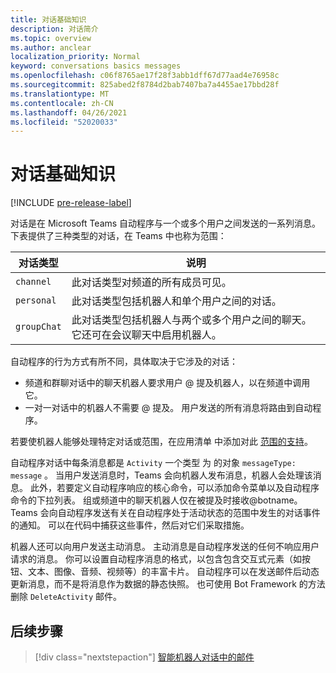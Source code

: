 ```yaml
---
title: 对话基础知识
description: 对话简介
ms.topic: overview
ms.author: anclear
localization_priority: Normal
keyword: conversations basics messages
ms.openlocfilehash: c06f8765ae17f28f3abb1dff67d77aad4e76958c
ms.sourcegitcommit: 825abed2f8784d2bab7407ba7a4455ae17bbd28f
ms.translationtype: MT
ms.contentlocale: zh-CN
ms.lasthandoff: 04/26/2021
ms.locfileid: "52020033"
---
```

# <a name="conversation-basics"></a>对话基础知识

[!INCLUDE [pre-release-label](~/includes/v4-to-v3-pointer-bots.md)]

对话是在 Microsoft Teams 自动程序与一个或多个用户之间发送的一系列消息。 下表提供了三种类型的对话，在 Teams 中也称为范围：

| 对话类型 | 说明 |
| ------- | ----------- |
| `channel` | 此对话类型对频道的所有成员可见。 |
| `personal` | 此对话类型包括机器人和单个用户之间的对话。 |
| `groupChat` | 此对话类型包括机器人与两个或多个用户之间的聊天。 它还可在会议聊天中启用机器人。 |

自动程序的行为方式有所不同，具体取决于它涉及的对话：

* 频道和群聊对话中的聊天机器人要求用户 @ 提及机器人，以在频道中调用它。
* 一对一对话中的机器人不需要 @ 提及。 用户发送的所有消息将路由到自动程序。

若要使机器人能够处理特定对话或范围，在应用清单 中添加对此 [范围的支持](~/resources/schema/manifest-schema.md)。

自动程序对话中每条消息都是 `Activity` 一个类型 为 的对象 `messageType: message` 。 当用户发送消息时，Teams 会向机器人发布消息，机器人会处理该消息。 此外，若要定义自动程序响应的核心命令，可以添加命令菜单以及自动程序命令的下拉列表。 组或频道中的聊天机器人仅在被提及时接收@botname。 Teams 会向自动程序发送有关在自动程序处于活动状态的范围中发生的对话事件的通知。 可以在代码中捕获这些事件，然后对它们采取措施。 

机器人还可以向用户发送主动消息。 主动消息是自动程序发送的任何不响应用户请求的消息。 你可以设置自动程序消息的格式，以包含包含交互式元素（如按钮、文本、图像、音频、视频等）的丰富卡片。 自动程序可以在发送邮件后动态更新消息，而不是将消息作为数据的静态快照。 也可使用 Bot Framework 的方法删除 `DeleteActivity` 邮件。

## <a name="next-step"></a>后续步骤

> [!div class="nextstepaction"]
> [智能机器人对话中的邮件](~/bots/how-to/conversations/conversation-messages.md)
